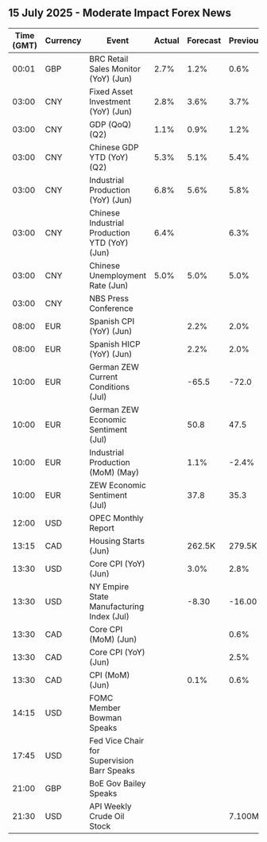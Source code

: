 ## 15 July 2025 - Moderate Impact Forex News

| Time (GMT) | Currency | Event | Actual | Forecast | Previous |
|------|----------|-------|--------|----------|----------|
| 00:01 | GBP | BRC Retail Sales Monitor (YoY) (Jun) | 2.7% | 1.2% | 0.6% |
| 03:00 | CNY | Fixed Asset Investment (YoY) (Jun) | 2.8% | 3.6% | 3.7% |
| 03:00 | CNY | GDP (QoQ) (Q2) | 1.1% | 0.9% | 1.2% |
| 03:00 | CNY | Chinese GDP YTD (YoY) (Q2) | 5.3% | 5.1% | 5.4% |
| 03:00 | CNY | Industrial Production (YoY) (Jun) | 6.8% | 5.6% | 5.8% |
| 03:00 | CNY | Chinese Industrial Production YTD (YoY) (Jun) | 6.4% |  | 6.3% |
| 03:00 | CNY | Chinese Unemployment Rate (Jun) | 5.0% | 5.0% | 5.0% |
| 03:00 | CNY | NBS Press Conference |  |  |  |
| 08:00 | EUR | Spanish CPI (YoY) (Jun) |  | 2.2% | 2.0% |
| 08:00 | EUR | Spanish HICP (YoY) (Jun) |  | 2.2% | 2.0% |
| 10:00 | EUR | German ZEW Current Conditions (Jul) |  | -65.5 | -72.0 |
| 10:00 | EUR | German ZEW Economic Sentiment (Jul) |  | 50.8 | 47.5 |
| 10:00 | EUR | Industrial Production (MoM) (May) |  | 1.1% | -2.4% |
| 10:00 | EUR | ZEW Economic Sentiment (Jul) |  | 37.8 | 35.3 |
| 12:00 | USD | OPEC Monthly Report |  |  |  |
| 13:15 | CAD | Housing Starts (Jun) |  | 262.5K | 279.5K |
| 13:30 | USD | Core CPI (YoY) (Jun) |  | 3.0% | 2.8% |
| 13:30 | USD | NY Empire State Manufacturing Index (Jul) |  | -8.30 | -16.00 |
| 13:30 | CAD | Core CPI (MoM) (Jun) |  |  | 0.6% |
| 13:30 | CAD | Core CPI (YoY) (Jun) |  |  | 2.5% |
| 13:30 | CAD | CPI (MoM) (Jun) |  | 0.1% | 0.6% |
| 14:15 | USD | FOMC Member Bowman Speaks |  |  |  |
| 17:45 | USD | Fed Vice Chair for Supervision Barr Speaks |  |  |  |
| 21:00 | GBP | BoE Gov Bailey Speaks |  |  |  |
| 21:30 | USD | API Weekly Crude Oil Stock |  |  | 7.100M |
